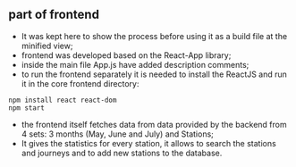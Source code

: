 ## part of frontend 
- It was kept here to show the process before using it as a build file at the minified view;
- frontend was developed based on the React-App library;
- inside the main file App.js have added description comments;
- to run the frontend separately it is needed to install the ReactJS and run it in the core frontend directory:
```
npm install react react-dom
npm start
```
- the frontend itself fetches data from data provided by the backend from 4 sets: 3 months (May, June and July) and Stations;
- It gives the statistics for every station, it allows to search the stations and journeys and to add new stations to the database.